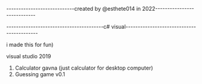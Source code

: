 ----------------------------created by @esthete014 in 2022----------------------------

----------------------------------------c# visual------------------------------------------


i made this for fun)

visual studio 2019



1) Calculator gavna
               (just calculator for desktop computer)
2) Guessing game v0.1
